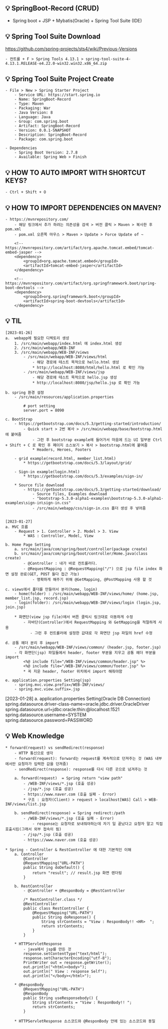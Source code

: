 ## 💡 SpringBoot-Record (CRUD)
- Spring boot + JSP + Mybatis(Oracle) + Spring Tool Suite (IDE)

## 💡 Spring Tool Suite Download 
https://github.com/spring-projects/sts4/wiki/Previous-Versions

    - 컨트롤 + F > Spring Tools 4.13.1 > spring-tool-suite-4-4.13.1.RELEASE-e4.22.0-win32.win32.x86_64.zip
        
## 💡 Spring Tool Suite Project Create
    - File > New > Spring Starter Project
        - Service URL: https://start.spring.io
        - Name: SpringBoot-Record
        - Type: Maven 
        - Packaging: War
        - Java Version: 8
        - Language: Java
        - Group: com.spring.boot
        - Artifact: SpringBoot-Record
        - Version: 0.0.1-SNAPSHOT
        - Description: SpringBoot-Record
        - Package: com.spring.boot
        
    - Dependencies
        - Spring Boot Version: 2.7.8
        - Available: Spring Web > Finish
        
## 💡 HOW TO AUTO IMPORT WITH SHORTCUT KEYS?
    - Ctrl + Shift + O

## 💡 HOW TO IMPORT DEPENDENCIES ON MAVEN? 
    - https://mvnrepository.com/
        - 해당 링크에서 추가 하려는 의존성을 검색 > 버전 클릭 > Maven > 복사한 후 pom.xml 
        - pom.xml 오른쪽 마우스 > Maven > Update > Force Update of ~ 
        
        <!-- https://mvnrepository.com/artifact/org.apache.tomcat.embed/tomcat-embed-jasper -->
        <dependency>
            <groupId>org.apache.tomcat.embed</groupId>
            <artifactId>tomcat-embed-jasper</artifactId>
        </dependency>
        
        <!-- https://mvnrepository.com/artifact/org.springframework.boot/spring-boot-devtools -->
        <dependency>
            <groupId>org.springframework.boot</groupId>
            <artifactId>spring-boot-devtools</artifactId>
        </dependency>
        
## 💡 TIL
    [2023-01-26]
    a.  webapp에 필요한 디렉토리 생성
        1. /src/main/webapp/index.html 에 index.html 생성
        2. /src/main/webapp/WEB-INF    
        3. /src/main/webapp/WEB-INF/views
            - /src/main/webapp/WEB-INF/views/html
                - 해당 경로에 테스트 목적으로 hello.html 생성
                * http://localhost:8080/html/hello.html 로 확인 가능
            - /src/main/webapp/WEB-INF/views/jsp
                - 해당 경로에 테스트 목적으로 hello.jsp 생성
                * http://localhost:8080/jsp/hello.jsp 로 확인 가능
    
    b. spring 환경 설정 
        - /src/main/resources/application.properties
            
            # port setting
            server.port = 8090
    
    c. BootStrap
        - https://getbootstrap.com/docs/5.3/getting-started/introduction/
            - Quick start > 2번 복사 > /src/main/webapp/base/bootstrap.html 에 붙여줌
                - 그런 후 bootstrap example에 들어가서 마음에 드는 UI 일부분 Ctrl + Shift + C 로 확인 후 페이지 소스보기 > 복사 > bootstrap.html에 붙여줌
                * Headers, Heroes, Footers
                
        - grid example(record.html, member_list.html)
            * https://getbootstrap.com/docs/5.3/layout/grid/ 
            
        - Sign-in example(login.html)
            * https://getbootstrap.com/docs/5.3/examples/sign-in/
        
        * Source file download
            - https://getbootstrap.com/docs/5.3/getting-started/download/
                - Source files, Examples download
                - "bootstrap-5.3.0-alpha1-examples\bootstrap-5.3.0-alpha1-examples\sign-in\sign-in.css"
                - /src/main/webapp/css/sign-in.css 폴더 생성 후 넣어줌
                
    
    [2023-01-27]
    a. MVC 흐름
        - Request > 1. Controller > 2. Model > 3. View
            * WAS : Controller, Model, View
    
    b. Home Page Setting
        a. src/main/java/com/spring/boot/controller(package create)
        b. src/main/java/com/spring/boot/controller/Home.java(class create)
            - @Controller : 내가 바로 컨트롤러다.
            - @RequestMapping : @RequestMapping("/") 으로 jsp file index 화면 설정 완료(GET, POST 둘다 접근 가능)
                - 명확하게 해주기 위해 @GetMapping, @PostMapping 사용 할 것    

    c. views에서 폴더를 만들어서 분리(home, login)
        - home(folder) : /src/main/webapp/WEB-INF/views/home/ (home.jsp, member_list.jsp, record.jsp)
        - login(folder): /src/main/webapp/WEB-INF/views/login (login.jsp, join.jsp)
            
        * 화면단(view jsp file)에서 버튼 클릭시 링크대로 이동하게 수정
            - 자바단(Controller)에서 RequestMapping 와 GetMapping을 적절하게 사용
               - 그런 후 컨트롤러에 설정한 값대로 각 화면단 jsp 파일의 href 수정
	
	d. 공통 헤더 분리 후 import
	    - /src/main/webapp/WEB-INF/views/common/ (header.jsp, footer.jsp)
        - 각 화면단(jsp) 파일들에서 header, footer 부분을 지우고 공통 헤더 부분을 import
		   	<%@ include file="/WEB-INF/views/common/header.jsp" %>
        	<%@ include file="/WEB-INF/views/common/footer.jsp" %>
			* 꼭 지운 header, footer 위치에서 import 해줘야함
	
	e. application.properties Setting(jsp)
		- spring.mvc.view.prefix=/WEB-INF/views/
		- spring.mvc.view.suffix=.jsp
		
   [2023-01-28]
    a. application.properties Setting(Oracle DB Connection)
	    spring.datasource.driver-class-name=oracle.jdbc.driver.OracleDriver
		spring.datasource.url=jdbc:oracle:thin:@localhost:1521
		spring.datasource.username=SYSTEM
		spring.datasource.password=PASSWORD
	
            
            
## 💡 Web Knowledge
    * forward(request) vs sendRedirect(response)
		- HTTP 통신으로 생각
		- forward(request): forward는 request를 계속적으로 던져주는 것 (WAS 내부에서만 요청자가 입력한 값을 던져줌)
		- sendRedirect(response): response를 다시 다른 곳으로 넘겨주는 것
		
		a. forward(request)  = Spring return "view path"
			- /WEB-INF/views/*.jsp (호출 성공)
			- /jsp/*.jsp (호출 성공)
			- https://www.naver.com (호출 실패 - Error)
			* 구조 : 요청자(Client) > request > localhost[WAS] Call > WEB-INF/views/list.jsp        
					
		b. sendRedirect(response) = Spring redirect:/path 
			- /WEB-INF/views/*.jsp (호출 실패 - Error)
				- response는 요청자로 보내줘야하는데 자기 일 끝났다고 요청자 말고 직접 호출시킴(그래서 외부 접속이 됨)
			- /jsp/*.jsp (호출 성공)
			- https://www.naver.com (호출 성공)
                
    * Spring - Controller & RestController 에 대한 기본적인 이해
		a. Controller
			@Controller
			@RequestMapping("URL-PATH")
			public String doDefault() {
				return "result"; // result.jsp 화면 렌더링
			}
		
		b. RestController
			- @Controller + @ResponBody = @RestController
			
			/* RestController.class */
			@RestController
			public class RestController {
				@RequestMapping("URL-PATH")
				public String doResponse() {
					String strContents = "View : ResponBody!! <HR>  ";
					return strContents;
				}
			}	

		* HTTPServletResponse
			- java에서 jsp를 만든 것
			response.setContentType("text/html");
			response.setCharacterEncoding("utf-8");
			PrintWriter out = response.getWriter();
			out.println("<html><body>");
			out.println(" View : response Self");
			out.println("</body></html>");
			
		* @ResponBody
			@RequestMapping("URL-PATH")
			@ResponBody
			public String useResponsebody() {
				String strContents = "View : ResponBody!! ";
				return strContents;
			}
			
		* HTTPServletResponse 소스코드와 @ResponBody 안에 있는 소스코드와 동일